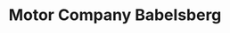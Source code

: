 ---
title: "Motor Company Babelsberg"
url: /potsdam/motor-company-babelsberg-grossbeerenstrasse/
shop: Autohaus
---